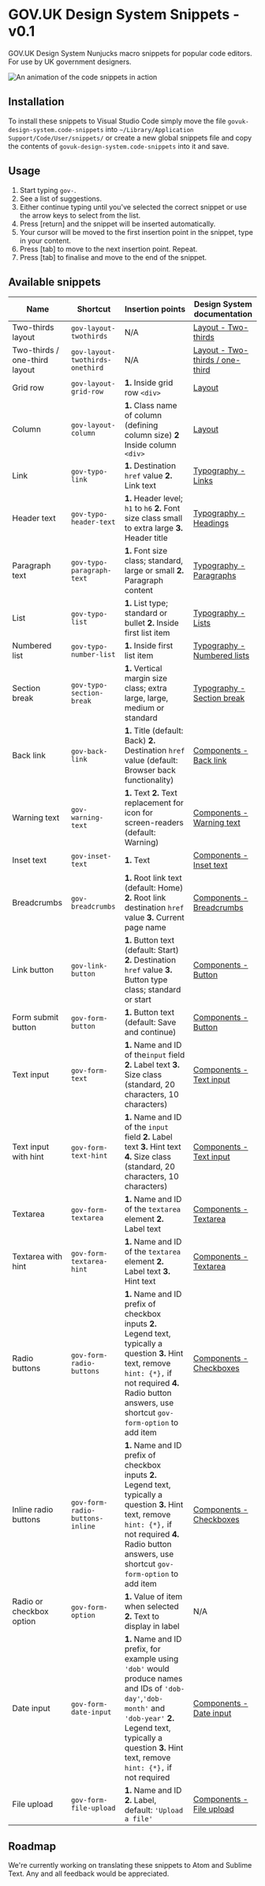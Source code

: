 # GOV.UK Design System Snippets - v0.1

GOV.UK Design System Nunjucks macro snippets for popular code editors. For use by UK government designers. 

![An animation of the code snippets in action](https://github.com/daviddotto/govuk-design-system-snippets/blob/master/ezgif-2-c2cf26f887.gif "Snippets in action")

## Installation

To install these snippets to Visual Studio Code simply move the file `govuk-design-system.code-snippets` into `~/Library/Application Support/Code/User/snippets/` or create a new global snippets file and copy the contents of `govuk-design-system.code-snippets` into it and save.

## Usage

1. Start typing `gov-`.
2. See a list of suggestions.
3. Either continue typing until you've selected the correct snippet or use the arrow keys to select from the list.
4. Press \[return] and the snippet will be inserted automatically.
5. Your cursor will be moved to the first insertion point in the snippet, type in your content.
6. Press \[tab] to move to the next insertion point. Repeat.
7. Press \[tab] to finalise and move to the end of the snippet.

## Available snippets

| Name                          | Shortcut                        | Insertion points                                                                                                                                                                                                  | Design System documentation                                              |
|-------------------------------|---------------------------------|-------------------------------------------------------------------------------------------------------------------------------------------------------------------------------------------------------------------|--------------------------------------------------------------------------|
| Two-thirds layout             | `gov-layout-twothirds`          | N/A                                                                                                                                                                                                               | [Layout - Two-thirds](https://design-system.service.gov.uk/styles/layout/#two-thirds)           |
| Two-thirds / one-third layout | `gov-layout-twothirds-onethird` | N/A                                                                                                                                                                                                               | [Layout - Two-thirds / one-third](https://design-system.service.gov.uk/styles/layout/#two-thirds-one-third) |
| Grid row                      | `gov-layout-grid-row`           | **1.** Inside grid row `<div>`                                                                                                                                                                                    | [Layout](https://design-system.service.gov.uk/styles/layout)                       |
| Column                        | `gov-layout-column`             | **1.** Class name of column (defining column size) **2** Inside column `<div>`                                                                                                                                                                | [Layout](https://design-system.service.gov.uk/styles/layout)                       |
| Link                          | `gov-typo-link`                 | **1.** Destination `href` value **2.** Link text                                                                                                                                                                  | [Typography - Links](https://design-system.service.gov.uk/styles/typography/#links)            |
| Header text                   | `gov-typo-header-text`          | **1.** Header level; `h1` to `h6` **2.** Font size class small to extra large **3.** Header title                                                                                                                 | [Typography - Headings](https://design-system.service.gov.uk/styles/typography/#headings)         |
| Paragraph text                | `gov-typo-paragraph-text`       | **1.** Font size class; standard, large or small **2.** Paragraph content                                                                                                                                         | [Typography - Paragraphs](https://design-system.service.gov.uk/styles/typography/#paragraphs)       |
| List                          | `gov-typo-list`                 | **1.** List type; standard or bullet **2.** Inside first list item                                                                                                                                                | [Typography - Lists](https://design-system.service.gov.uk/styles/typography/#lists)            |
| Numbered list                 | `gov-typo-number-list`          | **1.** Inside first list item                                                                                                                                                                                     | [Typography - Numbered lists](https://design-system.service.gov.uk/styles/typography/#numbered-lists)   |
| Section break                 | `gov-typo-section-break`        | **1.** Vertical margin size class; extra large, large, medium or standard                                                                                                                                         | [Typography - Section break](https://design-system.service.gov.uk/styles/typography/#section-break)    |
| Back link                     | `gov-back-link`                 | **1.** Title (default: Back) **2.** Destination `href` value (default: Browser back functionality)                                                                                                                | [Components - Back link](https://design-system.service.gov.uk/components/back-link/  )             |
| Warning text                  | `gov-warning-text`              | **1.** Text **2.** Text replacement for icon for screen-readers (default: Warning)                                                                                                                                | [Components - Warning text](https://design-system.service.gov.uk/components/warning-text/)            |
| Inset text                    | `gov-inset-text`                | **1.** Text                                                                                                                                                                                                       | [Components - Inset text](https://design-system.service.gov.uk/components/inset-text/)              |
| Breadcrumbs                   | `gov-breadcrumbs`               | **1.** Root link text (default: Home) **2.** Root link destination `href` value **3.** Current page name                                                                                                          | [Components - Breadcrumbs](https://design-system.service.gov.uk/components/breadcrumbs/ )            |
| Link button                   | `gov-link-button`               | **1.** Button text (default: Start) **2.** Destination `href` value **3.** Button type class; standard or start                                                                                                   | [Components - Button](https://design-system.service.gov.uk/components/button/)                  |
| Form submit button            | `gov-form-button`               | **1.** Button text (default: Save and continue)                                                                                                                                                                   | [Components - Button](https://design-system.service.gov.uk/components/button/)                  |
| Text input                    | `gov-form-text`                 |  **1.** Name and ID of the`input` field **2.** Label text **3.** Size class (standard, 20 characters, 10 characters)                                                                                              | [Components - Text input](https://design-system.service.gov.uk/components/text-input/)              |
| Text input with hint          | `gov-form-text-hint`            | **1.** Name and ID of the `input` field **2.** Label text **3.** Hint text **4.** Size class (standard, 20 characters, 10 characters)                                                                             | [Components - Text input](https://design-system.service.gov.uk/components/text-input/)              |
| Textarea                      | `gov-form-textarea`             | **1.** Name and ID of the `textarea` element  **2.** Label text                                                                                                                                                   | [Components - Textarea](https://design-system.service.gov.uk/components/textarea/)                |
| Textarea with hint            | `gov-form-textarea-hint`        | **1.** Name and ID of the `textarea` element  **2.** Label text **3.** Hint text                                                                                                                                  | [Components - Textarea](https://design-system.service.gov.uk/components/textarea/)                |
| Radio buttons                 | `gov-form-radio-buttons`        | **1.** Name and ID prefix of checkbox inputs **2.** Legend text, typically a question **3.** Hint text, remove `hint: {*},` if not required **4.** Radio button answers, use shortcut `gov-form-option` to add item               | [Components - Checkboxes](https://design-system.service.gov.uk/components/checkboxes/)              |
| Inline radio buttons          | `gov-form-radio-buttons-inline` | **1.** Name and ID prefix of checkbox inputs **2.** Legend text, typically a question **3.** Hint text, remove `hint: {*},` if not required **4.** Radio button answers, use shortcut `gov-form-option` to add item               | [Components - Checkboxes](https://design-system.service.gov.uk/components/checkboxes/)              |
| Radio or checkbox option      | `gov-form-option`               | **1.** Value of item when selected **2.** Text to display in label                                                                                                                                                        | N/A                                                                      |
| Date input                    | `gov-form-date-input`           | **1.** Name and ID prefix, for example using `'dob'` would produce names and IDs of `'dob-day'`,`'dob-month'` and `'dob-year'` **2.** Legend text, typically a question **3.** Hint text, remove `hint: {*},` if not required | [Components - Date input](https://design-system.service.gov.uk/components/date-input/)              |
| File upload                   | `gov-form-file-upload`          | **1.** Name and ID **2.** Label, default: `'Upload a file'`                                                                                                                                                               | [Components - File upload](https://design-system.service.gov.uk/components/file-upload/)             |

## Roadmap

We're currently working on translating these snippets to Atom and Sublime Text. Any and all feedback would be appreciated.
